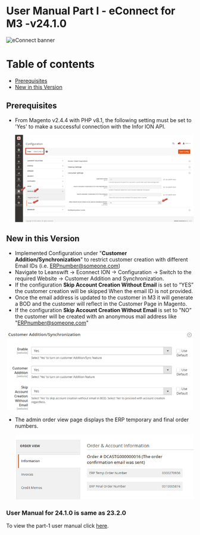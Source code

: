 # **User Manual Part I - eConnect for M3 -v24.1.0**

![eConnect banner](../../../../images/banner-econnect-m3.jpg)

# Table of contents

  - [Prerequisites](#prerequisites)
  - [New in this Version](#new-in-this-version)

## Prerequisites

- From Magento v2.4.4 with PHP v8.1, the following setting must be set to 'Yes' to make a successful connection with the Infor ION API.

	![oAuth Access Token](../../../../ecommerce/images/econnect-user-manual-ion-part1/access_token_setting.png)


## **New in this Version**

- Implemented Configuration under "**Customer Addition/Synchronization**" to restrict customer creation with different Email IDs (i.e. [ERPnumber@someone.com](mailto:ERPnumber@someone.com))
- Navigate to Leanswift -> Econnect ION -> Configuration -> Switch to the required Website -> Customer Addition and Synchronization. 
- If the configuration **Skip Account Creation Without Email** is set to “YES” the customer creation will be skipped When the email ID is not provided.
- Once the email address is updated to the customer in M3 it will generate a BOD and the customer will reflect in the Customer Page in Magento.
- If the configuration **Skip Account Creation Without Email** is set to "NO” the customer will be created with an anonymous mail address like "[ERPnumber@someone.com](mailto:ERPnumber@someone.com)"


![skip account creation without email](../../../../ecommerce/images/econnect-user-manual-ion-part1/skip-account-creation-without-email1.png)


- The admin order view page displays the ERP temporary and final order numbers.


   ![display temporary and final order number](../../../../ecommerce/images/econnect-user-manual-ion-part1/temp-and-final-order-number.png)


### User Manual for 24.1.0 is same as 23.2.0

To view the part-1 user manual click [here](usermanual-econnect-m3-part-1.md).

